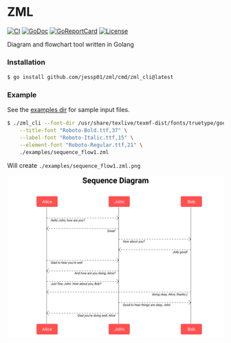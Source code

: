 # ZML

[![CI][badge-build]][build]
[![GoDoc][go-docs-badge]][go-docs]
[![GoReportCard][go-report-card-badge]][go-report-card]
[![License][badge-license]][license]

Diagram and flowchart tool written in Golang

### Installation

```sh
$ go install github.com/jessp01/zml/cmd/zml_cli@latest
```

### Example

See the [examples dir](./examples) for sample input files.

```sh
$ ./zml_cli --font-dir /usr/share/texlive/texmf-dist/fonts/truetype/google/roboto \
    --title-font "Roboto-Bold.ttf,37" \
    --label-font "Roboto-Italic.ttf,15" \
    --element-font "Roboto-Regular.ttf,21" \
    ./examples/sequence_flow1.zml
```

Will create `./examples/sequence_flow1.zml.png`

![example sequence flow](examples/sequence_flow1.zml.png)

[license]: ./LICENSE
[badge-license]: https://img.shields.io/github/license/jessp01/zml.svg
[go-docs-badge]: https://godoc.org/github.com/jessp01/zml?status.svg
[go-docs]: https://godoc.org/github.com/jessp01/zml
[go-report-card-badge]: https://goreportcard.com/badge/github.com/jessp01/zml
[go-report-card]: https://goreportcard.com/report/github.com/jessp01/zml
[badge-build]: https://github.com/jessp01/zml/actions/workflows/go.yml/badge.svg
[build]: https://github.com/jessp01/zml/actions/workflows/go.yml

